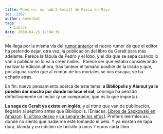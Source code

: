```yaml
---
title: Pues no, no habrá Geralt de Rivia en Mayo
id: '1362'
author: neverbot
tags:
  - Libros
date: 2009-04-25 12:04:39
---
```


Me llega por la misma vía del [rumor anterior](https://neverbot.com/libros/26-de-mayo-%c2%bfpublicacion-del-ultimo-libro-de-geralt/) el nuevo rumor de que el editor ha preferido dejar, otra vez, la publicación del libro de Geralt para más adelante. Parece la fábula de Pedro y el lobo, y el día que se sepa cuándo lo van a publicar no lo va a creer nadie... Parece ser que estaba considerando realizar la edición ahora, tras tantear el tamaño posible de la tirada y que, por alguna razón que al común de los mortales se nos escapa, se ha echado atrás.

En fin: nuevo pensamiento acerca de este tema: **a Bibliópolis y Alamut ya le pueden dar mucho por donde no luce el sol**, conmigo ha perdido definitivamente un lector (y un comprador, que es lo que importa)**.**

**La saga de Geralt ya existe en inglés**, y al ritmo que van de publicación, llegarán al séptimo antes que Bibliópolis. \[Enlaces: [Libros de Sapkowski en Amazon](http://www.amazon.com/exec/obidos/search-handle-url/ref=ntt_athr_dp_sr_1?_encoding=UTF8&search-type=ss&index=books&field-author=Andrzej%20Sapkowski). [El último deseo](http://www.amazon.com/Last-Wish-Andrzej-Sapkowski/dp/0316029181/ref=sr_1_1?ie=UTF8&s=books&qid=1240653275&sr=1-1) y [La sangre de los elfos](http://www.amazon.com/Blood-Elves-Witcher-Andrzej-Sapkowski/dp/031602919X/ref=sr_1_2?ie=UTF8&s=books&qid=1240653275&sr=1-2)\]. Prefiero leérmlos así, donde no siento que nadie me esté tomando el pelo. Y ya existen en tapa dura, blanda y en edición de bolsillo a unos 7 euros cada libro.